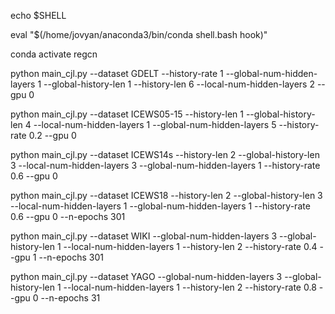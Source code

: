 echo $SHELL

eval "$(/home/jovyan/anaconda3/bin/conda shell.bash hook)"

conda activate regcn

python main_cjl.py --dataset GDELT --history-rate 1 --global-num-hidden-layers 1 --global-history-len 1 --history-len 6 --local-num-hidden-layers 2 --gpu 0


python main_cjl.py --dataset ICEWS05-15 --history-len 1 --global-history-len 4 --local-num-hidden-layers 1 --global-num-hidden-layers 5 --history-rate 0.2 --gpu 0 

python main_cjl.py --dataset ICEWS14s --history-len 2 --global-history-len 3 --local-num-hidden-layers 3 --global-num-hidden-layers 1 --history-rate 0.6  --gpu 0

python main_cjl.py --dataset ICEWS18 --history-len 2 --global-history-len 3 --local-num-hidden-layers 1 --global-num-hidden-layers 1 --history-rate 0.6  --gpu 0 --n-epochs 301


python main_cjl.py --dataset WIKI --global-num-hidden-layers 3 --global-history-len 1 --local-num-hidden-layers 1 --history-len 2 --history-rate 0.4 --gpu 1 --n-epochs 301

python main_cjl.py --dataset YAGO --global-num-hidden-layers 3 --global-history-len 1 --local-num-hidden-layers 1 --history-len 2 --history-rate 0.8 --gpu 0 --n-epochs 31